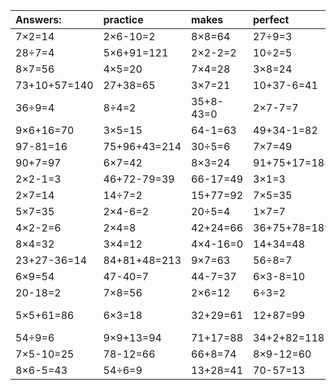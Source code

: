 | Answers: | practice | makes | perfect | ! |
| :--- | :--- | :--- | :--- | :--- |
| 7×2=14 | 2×6-10=2 | 8×8=64 | 27÷9=3 | 40÷8=5 | 
| 28÷7=4 | 5×6+91=121 | 2×2-2=2 | 10÷2=5 | 36÷4=9 | 
| 8×7=56 | 4×5=20 | 7×4=28 | 3×8=24 | 51+34=85 | 
| 73+10+57=140 | 27+38=65 | 3×7=21 | 10+37-6=41 | 6×5=30 | 
| 36÷9=4 | 8÷4=2 | 35+8-43=0 | 2×7-7=7 | 8×4-21=11 | 
| 9×6+16=70 | 3×5=15 | 64-1=63 | 49+34-1=82 | 5×6=30 | 
| 97-81=16 | 75+96+43=214 | 30÷5=6 | 7×7=49 | 94-86=8 | 
| 90+7=97 | 6×7=42 | 8×3=24 | 91+75+17=183 | 48÷8=6 | 
| 2×2-1=3 | 46+72-79=39 | 66-17=49 | 3×1=3 | 85-14=71 | 
| 2×7=14 | 14÷7=2 | 15+77=92 | 7×5=35 | 39+20=59 | 
| 5×7=35 | 2×4-6=2 | 20÷5=4 | 1×7=7 | 72-34=38 | 
| 4×2-2=6 | 2×4=8 | 42+24=66 | 36+75+78=189 | 7×3-16=5 | 
| 8×4=32 | 3×4=12 | 4×4-16=0 | 14+34=48 | 9×7-10=53 | 
| 23+27-36=14 | 84+81+48=213 | 9×7=63 | 56÷8=7 | 98-82=16 | 
| 6×9=54 | 47-40=7 | 44-7=37 | 6×3-8=10 | 9+93-12=90 | 
| 20-18=2 | 7×8=56 | 2×6=12 | 6÷3=2 | 11+49=60 | 
| 5×5+61=86 | 6×3=18 | 32+29=61 | 12+87=99 | 57+29-21=65 | 
| 54÷9=6 | 9×9+13=94 | 71+17=88 | 34+2+82=118 | 42+38-3=77 | 
| 7×5-10=25 | 78-12=66 | 66+8=74 | 8×9-12=60 | 5×6+86=116 | 
| 8×6-5=43 | 54÷6=9 | 13+28=41 | 70-57=13 | 35÷5=7 | 
